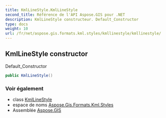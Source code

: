 ```yaml
---
title: KmlLineStyle.KmlLineStyle
second_title: Référence de l'API Aspose.GIS pour .NET
description: KmlLineStyle constructeur. Default_Constructor
type: docs
weight: 10
url: /fr/net/aspose.gis.formats.kml.styles/kmllinestyle/kmllinestyle/
---
```

## KmlLineStyle constructor

Default_Constructor

```csharp
public KmlLineStyle()
```

### Voir également

* class [KmlLineStyle](../)
* espace de noms [Aspose.Gis.Formats.Kml.Styles](../../kmllinestyle/)
* Assemblée [Aspose.GIS](../../../)



